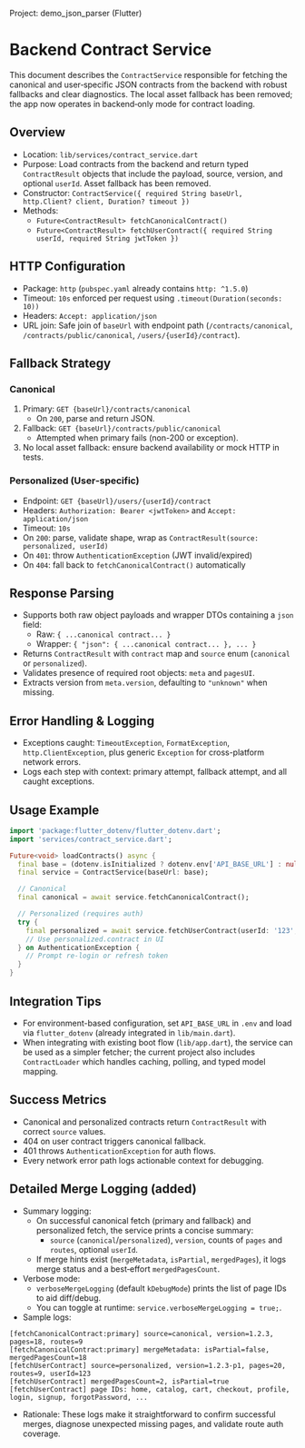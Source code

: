 Project: demo_json_parser (Flutter)
# Backend Contract Service

This document describes the `ContractService` responsible for fetching the canonical and user‑specific JSON contracts from the backend with robust fallbacks and clear diagnostics. The local asset fallback has been removed; the app now operates in backend‑only mode for contract loading.

## Overview
- Location: `lib/services/contract_service.dart`
- Purpose: Load contracts from the backend and return typed `ContractResult` objects that include the payload, source, version, and optional `userId`. Asset fallback has been removed.
- Constructor: `ContractService({ required String baseUrl, http.Client? client, Duration? timeout })`
- Methods:
  - `Future<ContractResult> fetchCanonicalContract()`
  - `Future<ContractResult> fetchUserContract({ required String userId, required String jwtToken })`

## HTTP Configuration
- Package: `http` (`pubspec.yaml` already contains `http: ^1.5.0`)
- Timeout: `10s` enforced per request using `.timeout(Duration(seconds: 10))`
- Headers: `Accept: application/json`
- URL join: Safe join of `baseUrl` with endpoint path (`/contracts/canonical`, `/contracts/public/canonical`, `/users/{userId}/contract`).

## Fallback Strategy
### Canonical
1. Primary: `GET {baseUrl}/contracts/canonical`
   - On `200`, parse and return JSON.
2. Fallback: `GET {baseUrl}/contracts/public/canonical`
   - Attempted when primary fails (non-200 or exception).
3. No local asset fallback: ensure backend availability or mock HTTP in tests.

### Personalized (User‑specific)
- Endpoint: `GET {baseUrl}/users/{userId}/contract`
- Headers: `Authorization: Bearer <jwtToken>` and `Accept: application/json`
- Timeout: `10s`
- On `200`: parse, validate shape, wrap as `ContractResult(source: personalized, userId)`
- On `401`: throw `AuthenticationException` (JWT invalid/expired)
- On `404`: fall back to `fetchCanonicalContract()` automatically

## Response Parsing
- Supports both raw object payloads and wrapper DTOs containing a `json` field:
  - Raw: `{ ...canonical contract... }`
  - Wrapper: `{ "json": { ...canonical contract... }, ... }`
- Returns `ContractResult` with `contract` map and `source` enum (`canonical` or `personalized`).
- Validates presence of required root objects: `meta` and `pagesUI`.
- Extracts version from `meta.version`, defaulting to `"unknown"` when missing.

## Error Handling & Logging
- Exceptions caught: `TimeoutException`, `FormatException`, `http.ClientException`, plus generic `Exception` for cross-platform network errors.
- Logs each step with context: primary attempt, fallback attempt, and all caught exceptions.

## Usage Example
```dart
import 'package:flutter_dotenv/flutter_dotenv.dart';
import 'services/contract_service.dart';

Future<void> loadContracts() async {
  final base = (dotenv.isInitialized ? dotenv.env['API_BASE_URL'] : null) ?? 'http://localhost:8081';
  final service = ContractService(baseUrl: base);

  // Canonical
  final canonical = await service.fetchCanonicalContract();

  // Personalized (requires auth)
  try {
    final personalized = await service.fetchUserContract(userId: '123', jwtToken: 'eyJhbGci...');
    // Use personalized.contract in UI
  } on AuthenticationException {
    // Prompt re-login or refresh token
  }
}
```

## Integration Tips
- For environment-based configuration, set `API_BASE_URL` in `.env` and load via `flutter_dotenv` (already integrated in `lib/main.dart`).
- When integrating with existing boot flow (`lib/app.dart`), the service can be used as a simpler fetcher; the current project also includes `ContractLoader` which handles caching, polling, and typed model mapping.

## Success Metrics
- Canonical and personalized contracts return `ContractResult` with correct `source` values.
- 404 on user contract triggers canonical fallback.
- 401 throws `AuthenticationException` for auth flows.
- Every network error path logs actionable context for debugging.
## Detailed Merge Logging (added)
- Summary logging:
  - On successful canonical fetch (primary and fallback) and personalized fetch, the service prints a concise summary:
    - `source` (`canonical`/`personalized`), `version`, counts of `pages` and `routes`, optional `userId`.
  - If merge hints exist (`mergeMetadata`, `isPartial`, `mergedPages`), it logs merge status and a best‑effort `mergedPagesCount`.
- Verbose mode:
  - `verboseMergeLogging` (default `kDebugMode`) prints the list of page IDs to aid diff/debug.
  - You can toggle at runtime: `service.verboseMergeLogging = true;`.
- Sample logs:
```
[fetchCanonicalContract:primary] source=canonical, version=1.2.3, pages=18, routes=9
[fetchCanonicalContract:primary] mergeMetadata: isPartial=false, mergedPagesCount=18
[fetchUserContract] source=personalized, version=1.2.3-p1, pages=20, routes=9, userId=123
[fetchUserContract] mergedPagesCount=2, isPartial=true
[fetchUserContract] page IDs: home, catalog, cart, checkout, profile, login, signup, forgotPassword, ...
```
- Rationale: These logs make it straightforward to confirm successful merges, diagnose unexpected missing pages, and validate route auth coverage.